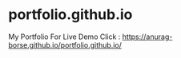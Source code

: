 # portfolio.github.io
My Portfolio 
For Live Demo Click : https://anurag-borse.github.io/portfolio.github.io/
